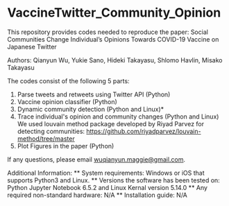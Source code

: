 # VaccineTwitter_Community_Opinion
This repository provides codes needed to reproduce the paper: 
Social Communities Change Individual’s Opinions Towards COVID-19 Vaccine on Japanese Twitter

Authors: Qianyun Wu, Yukie Sano, Hideki Takayasu, Shlomo Havlin, Misako Takayasu

The codes consist of the following 5 parts:
1) Parse tweets and retweets using Twitter API (Python)
2) Vaccine opinion classifier (Python)
3) Dynamic community detection (Python and Linux)*
4) Trace individual's opinion and community changes (Python and Linux)
   We used louvain method package developed by Riyad Parvez for detecting communities: https://github.com/riyadparvez/louvain-method/tree/master
6) Plot Figures in the paper (Python)

If any questions, please email wuqianyun.maggie@gmail.com.

Additional Information:
** System requirements: Windows or iOS that supports Python3 and Linux.
** Versions the software has been tested on: Python Jupyter Notebook 6.5.2 and Linux Kernal version 5.14.0
** Any required non-standard hardware: N/A
** Installation guide: N/A
